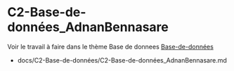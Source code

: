 
# C2-Base-de-données_AdnanBennasare


Voir le travail à faire dans le thème Base de donnees 
[Base-de-données](https://github.com/solicoders/evaluation/issues/6)


- docs/C2-Base-de-données/C2-Base-de-données_AdnanBennasare.md 
 
